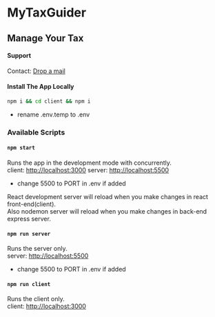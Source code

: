 # MyTaxGuider

## Manage Your Tax 

#### Support

Contact: [Drop a mail](nimsara66@gmail.com)

#### Install The App Locally

```sh
npm i && cd client && npm i
```

- rename .env.temp to .env

### Available Scripts

#### `npm start`

Runs the app in the development mode with concurrently.\
client: [http://localhost:3000](http://localhost:3000)
server: [http://localhost:5500](http://localhost:5500)

- change 5500 to PORT in .env if added

React development server will reload when you make changes in react front-end(client).\
Also nodemon server will reload when you make changes in back-end express server.

#### `npm run server`

Runs the server only.\
server: [http://localhost:5500](http://localhost:5500)

- change 5500 to PORT in .env if added

#### `npm run client`
Runs the client only.\
client: [http://localhost:3000](http://localhost:3000)